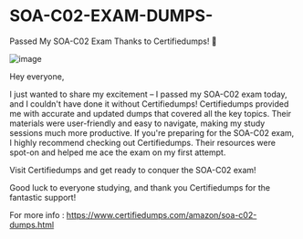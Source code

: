 # SOA-C02-EXAM-DUMPS-
Passed My SOA-C02 Exam Thanks to Certifiedumps! 🚀

![image](https://github.com/user-attachments/assets/da262b0e-8536-44c6-9a2e-0b8baa418e92)

Hey everyone,

I just wanted to share my excitement – I passed my SOA-C02 exam today, and I couldn't have done it without Certifiedumps!
Certifiedumps provided me with accurate and updated dumps that covered all the key topics. Their materials were user-friendly and easy to navigate, making my study sessions much more productive.
If you're preparing for the SOA-C02 exam, I highly recommend checking out Certifiedumps. Their resources were spot-on and helped me ace the exam on my first attempt.

Visit Certifiedumps and get ready to conquer the SOA-C02 exam!

Good luck to everyone studying, and thank you Certifiedumps for the fantastic support!

For more info : https://www.certifiedumps.com/amazon/soa-c02-dumps.html
